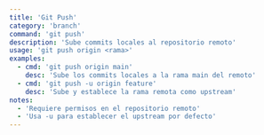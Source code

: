```yaml
---
title: 'Git Push'
category: 'branch'
command: 'git push'
description: 'Sube commits locales al repositorio remoto'
usage: 'git push origin <rama>'
examples:
  - cmd: 'git push origin main'
    desc: 'Sube los commits locales a la rama main del remoto'
  - cmd: 'git push -u origin feature'
    desc: 'Sube y establece la rama remota como upstream'
notes:
  - 'Requiere permisos en el repositorio remoto'
  - 'Usa -u para establecer el upstream por defecto'
---
```

